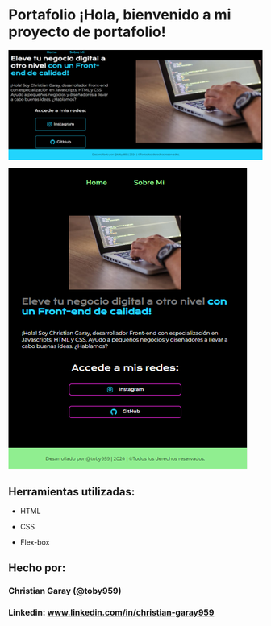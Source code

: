 # Portafolio ¡Hola, bienvenido a mi proyecto de portafolio!

![portafolio](./assets/imagen_1.png)

![portafolio](./assets/imagen_2.png)

## Herramientas utilizadas:

* HTML

* CSS

* Flex-box

## Hecho por:

### Christian Garay (@toby959)

### Linkedin: www.linkedin.com/in/christian-garay959
